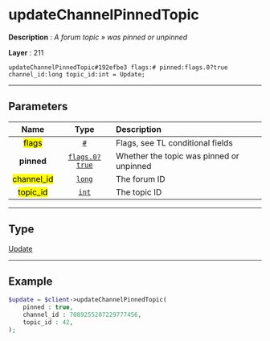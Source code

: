 # updateChannelPinnedTopic

**Description** : *A forum topic » was pinned or unpinned*

**Layer** : 211

```tl
updateChannelPinnedTopic#192efbe3 flags:# pinned:flags.0?true channel_id:long topic_id:int = Update;
```

---

## Parameters

| Name | Type | Description |
| :---: | :---: | :--- |
| <mark>flags</mark> | [`#`](type/#) | Flags, see TL conditional fields |
| **pinned** | [`flags.0?true`](type/true) | Whether the topic was pinned or unpinned |
| <mark>channel_id</mark> | [`long`](type/long) | The forum ID |
| <mark>topic_id</mark> | [`int`](type/int) | The topic ID |

---

## Type

[Update](type/Update)

---

## Example

```php
$update = $client->updateChannelPinnedTopic(
	pinned : true,
	channel_id : 7089255207229777456,
	topic_id : 42,
);
```